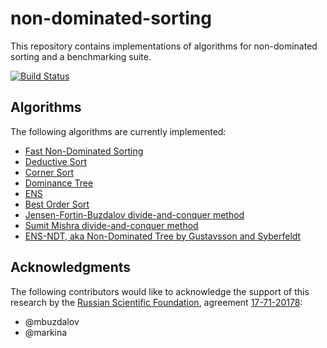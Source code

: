 # non-dominated-sorting
This repository contains implementations of algorithms for non-dominated sorting and a benchmarking suite.

[![Build Status](https://travis-ci.org/mbuzdalov/non-dominated-sorting.png)](http://travis-ci.org/mbuzdalov/non-dominated-sorting)

## Algorithms

The following algorithms are currently implemented:

* [Fast Non-Dominated Sorting](https://github.com/mbuzdalov/non-dominated-sorting/wiki/Algorithms:-Fast-Non%E2%80%90Dominated-Sorting)
* [Deductive Sort](https://github.com/mbuzdalov/non-dominated-sorting/wiki/Algorithms:-Deductive-Sort)
* [Corner Sort](https://github.com/mbuzdalov/non-dominated-sorting/wiki/Algorithms:-Corner-Sort)
* [Dominance Tree](https://github.com/mbuzdalov/non-dominated-sorting/wiki/Algorithms:-Dominance-Tree)
* [ENS](https://github.com/mbuzdalov/non-dominated-sorting/wiki/Algorithms:-ENS)
* [Best Order Sort](https://github.com/mbuzdalov/non-dominated-sorting/wiki/Algorithms:-Best-Order-Sort)
* [Jensen-Fortin-Buzdalov divide-and-conquer method](https://github.com/mbuzdalov/non-dominated-sorting/wiki/Algorithms:-Jensen%E2%80%90Fortin%E2%80%90Buzdalov-divide%E2%80%90and%E2%80%90conquer)
* [Sumit Mishra divide-and-conquer method](https://github.com/mbuzdalov/non-dominated-sorting/wiki/Algorithms:-Sumit-Mishra's-divide%E2%80%90and%E2%80%90conquer)
* [ENS-NDT, aka Non-Dominated Tree by Gustavsson and Syberfeldt](https://github.com/mbuzdalov/non-dominated-sorting/wiki/Algorithms:-Non%E2%80%90Dominated-Tree)

## Acknowledgments

The following contributors would like to acknowledge the support of this research by the [Russian Scientific Foundation](http://рнф.рф/en),
agreement [17-71-20178](http://рнф.рф/en/enprjcard?rid=17-71-20178):

* @mbuzdalov
* @markina
